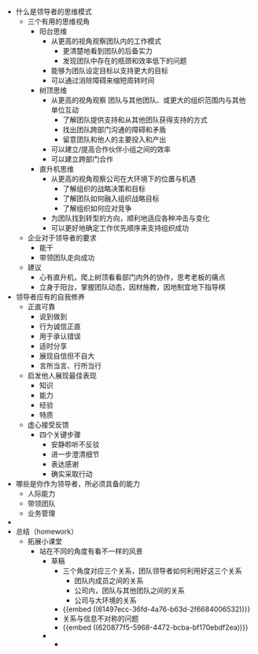 - 什么是领导者的思维模式
	- 三个有用的思维视角
		- 阳台思维
			- 从更高的视角观察团队内的工作模式
				- 更清楚地看到团队的后备实力
				- 发现团队中存在的瓶颈和效率低下的问题
			- 能够为团队设定目标以支持更大的目标
			- 可以通过消除障碍来缩短周转时间
		- 树顶思维
			- 从更高的视角观察 团队与其他团队、或更大的组织范围内与其他单位互动
				- 了解团队提供支持和从其他团队获得支持的方式
				- 找出团队跨部门沟通的障碍和矛盾
				- 留意团队和他人的主要投入和产出
			- 可以建立/提高合作伙伴小组之间的效率
			- 可以建立跨部门合作
		- 直升机思维
			- 从更高的视角观察公司在大环境下的位置与机遇
				- 了解组织的战略决策和目标
				- 了解团队如何融入组织战略目标
				- 了解组织如何应对竞争
			- 为团队找到转型的方向，顺利地适应各种冲击与变化
			- 可以更好地确定工作优先顺序来支持组织成功
	- 企业对于领导者的要求
		- 能干
		- 带领团队走向成功
	- 建议
		- 心有直升机，爬上树顶看看部门内外的协作，思考老板的痛点
		- 立身于阳台，掌握团队动态，因材施教，因地制宜地下指导棋
- 领导者应有的自我修养
	- 正直可靠
		- 说到做到
		- 行为诚信正直
		- 用于承认错误
		- 适时分享
		- 展现自信但不自大
		- 言所当言、行所当行
	- 启发他人展现最佳表现
		- 知识
		- 能力
		- 经验
		- 特质
	- 虚心接受反馈
		- 四个关键步骤
			- 安静聆听不反驳
			- 进一步澄清细节
			- 表达感谢
			- 确实采取行动
- 哪些是你作为领导者，所必须具备的能力
	- 人际能力
	- 带领团队
	- 业务管理
-
- 总结（homework）
	- 拓展小课堂
		- 站在不同的角度有看不一样的风景
			- 草稿
				- 三个角度对应三个关系，团队领导者如何利用好这三个关系
					- 团队内成员之间的关系
					- 公司内，团队与其他团队之间的关系
					- 公司与大环境的关系
				- {{embed ((61497ecc-36fd-4a76-b63d-2f6684006532))}}
				- 关系与信息不对称的问题
				- {{embed ((620877f5-5968-4472-bcba-bf170ebdf2ea))}}
			-
				-